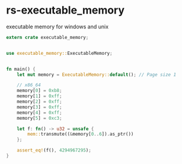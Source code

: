 rs-executable_memory
=====

executable memory for windows and unix

```rust
extern crate executable_memory;


use executable_memory::ExecutableMemory;


fn main() {
    let mut memory = ExecutableMemory::default(); // Page size 1

    // x86_64
    memory[0] = 0xb8;
    memory[1] = 0xff;
    memory[2] = 0xff;
    memory[3] = 0xff;
    memory[4] = 0xff;
    memory[5] = 0xc3;

    let f: fn() -> u32 = unsafe {
        mem::transmute((&memory[0..6]).as_ptr())
    };

    assert_eq!(f(), 4294967295);
}
```
